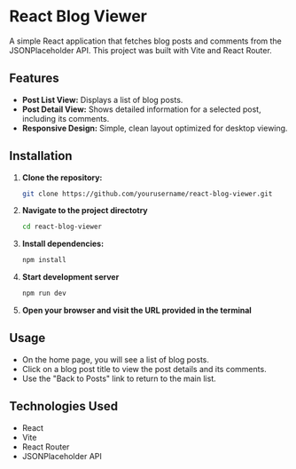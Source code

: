 # React Blog Viewer

A simple React application that fetches blog posts and comments from the JSONPlaceholder API. This project was built with Vite and React Router.

## Features

- **Post List View:** Displays a list of blog posts.
- **Post Detail View:** Shows detailed information for a selected post, including its comments.
- **Responsive Design:** Simple, clean layout optimized for desktop viewing.

## Installation

1. **Clone the repository:**

   ```bash
   git clone https://github.com/yourusername/react-blog-viewer.git

2. **Navigate to the project directotry**
    ```bash
    cd react-blog-viewer

3. **Install dependencies:**

    ```bash
    npm install
4. **Start development server**

    ```bash
    npm run dev

5. **Open your browser and visit the URL provided in the terminal**

## Usage

* On the home page, you will see a list of blog posts.
* Click on a blog post title to view the post details and its comments.
* Use the "Back to Posts" link to return to the main list.

## Technologies Used

* React
* Vite
* React Router
* JSONPlaceholder API